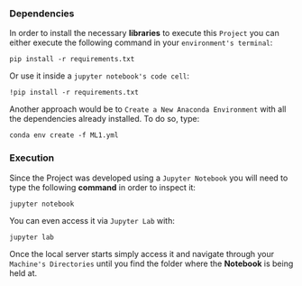 ### Dependencies

In order to install the necessary **libraries** to execute this `Project` you can either execute the following command in your `environment's terminal`:

    pip install -r requirements.txt

Or use it inside a `jupyter notebook's code cell`:

    !pip install -r requirements.txt

Another approach would be to `Create a New Anaconda Environment` with all the dependencies already installed. To do so, type:

    conda env create -f ML1.yml

### Execution
Since the Project was developed using a `Jupyter Notebook` you will need to type the following **command** in order to inspect it:

    jupyter notebook 

You can even access it via `Jupyter Lab` with:

    jupyter lab

Once the local server starts simply access it and navigate through your `Machine's Directories` until you find the folder where the **Notebook** is being held at.